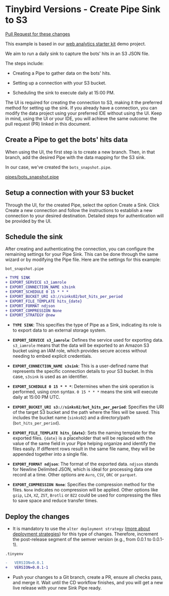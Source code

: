 # Tinybird Versions - Create Pipe Sink to S3

[Pull Request for these changes](https://github.com/tinybirdco/use-case-examples/pull/264)

This example is based in our [web analytics starter kit](https://github.com/tinybirdco/web-analytics-starter-kit) demo project.

We aim to run a daily sink to capture the bots' hits in an S3 JSON file.

The steps include:

- Creating a Pipe to gather data on the bots' hits.

- Setting up a connection with your S3 bucket.

- Scheduling the sink to execute daily at 15:00 PM.

The UI is required for creating the connection to S3, making it the preferred method for setting up the sink. If you already have a connection, you can modify the data project using your preferred IDE without using the UI. Keep in mind, using the UI or your IDE, you will achieve the same outcome: the pull request (PR) linked in this document.

## Create a Pipe to get the bots' hits data
When using the UI, the first step is to create a new branch. Then, in that branch, add the desired Pipe with the data mapping for the S3 sink.

In our case, we've created the `bots_snapshot.pipe`.

[pipes/bots_snapshot.pipe](./pipes/bots_snapshot.pipe)

## Setup a connection with your S3 bucket
Through the UI, for the created Pipe, select the option Create a Sink. Click Create a new connection and follow the instructions to establish a new connection to your desired destination. Detailed steps for authentication will be provided by the UI.

## Schedule the sink
After creating and authenticating the connection, you can configure the remaining settings for your Pipe Sink. This can be done through the same wizard or by modifying the Pipe file. Here are the settings for this example:

`bot_snapshot.pipe`

```diff
+ TYPE SINK
+ EXPORT_SERVICE s3_iamrole
+ EXPORT_CONNECTION_NAME s3sink
+ EXPORT_SCHEDULE 0 15 * * *
+ EXPORT_BUCKET_URI s3://sinks02/bot_hits_per_period
+ EXPORT_FILE_TEMPLATE hits_{date}
+ EXPORT_FORMAT ndjson
+ EXPORT_COMPRESSION None
+ EXPORT_STRATEGY @new
```

- **`TYPE SINK`**: This specifies the type of Pipe as a Sink, indicating its role is to export data to an external storage system.

- **`EXPORT_SERVICE s3_iamrole`**: Defines the service used for exporting data. `s3_iamrole` means that the data will be exported to an Amazon S3 bucket using an IAM role, which provides secure access without needing to embed explicit credentials.

- **`EXPORT_CONNECTION_NAME s3sink`**: This is a user-defined name that represents the specific connection details to your S3 bucket. In this case, `s3sink` is used as an identifier.

- **`EXPORT_SCHEDULE 0 15 * * *`**: Determines when the sink operation is performed, using cron syntax. `0 15 * * *` means the sink will execute daily at 15:00 PM UTC.

- **`EXPORT_BUCKET_URI s3://sinks02/bot_hits_per_period`**: Specifies the URI of the target S3 bucket and the path where the files will be saved. This includes the bucket name (`sinks02`) and a directory/path (`bot_hits_per_period`).

- **`EXPORT_FILE_TEMPLATE hits_{date}`**: Sets the naming template for the exported files. `{date}` is a placeholder that will be replaced with the value of the same field in your Pipe helping organize and identify the files easily. If different rows result in the same file name, they will be appended together into a single file.

- **`EXPORT_FORMAT ndjson`**: The format of the exported data. `ndjson` stands for Newline Delimited JSON, which is ideal for processing data one record at a time. Other options are `Avro`, `CSV`, `ORC` or `parquet`. 

- **`EXPORT_COMPRESSION None`**: Specifies the compression method for the files. `None` indicates no compression will be applied. Other options like `gzip`, `LZ4`, `XZ`, `ZST`, `Brotli` or `BZ2` could be used for compressing the files to save space and reduce transfer times.


## Deploy the changes

- It is mandatory to use the `alter deployment strategy` ([more about deployment strategies](https://www.tinybird.co/docs/version-control/deployment-strategies.html)) for this type of changes. Therefore, increment the post-release segment of the semver version (e.g., from 0.0.1 to 0.0.1-1).

`.tinyenv`

```diff
-   VERSION=0.0.1
+   VERSION=0.0.1-1
```

- Push your changes to a Git branch, create a PR, ensure all checks pass, and merge it. Wait until the CD workflow finishes, and you will get a new live release with your new Sink Pipe ready.
